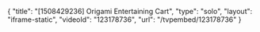 {
    "title": "[1508429236] Origami Entertaining Cart",
    "type": "solo",
    "layout": "iframe-static",
    "videoId": "123178736",
    "url": "\/tvpembed\/123178736"
}